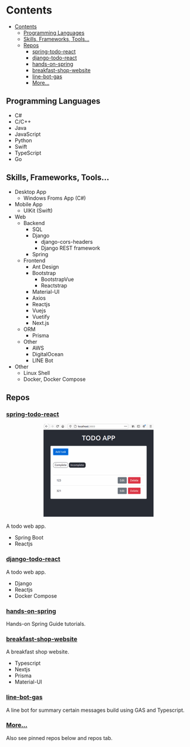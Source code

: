 # Contents

- [Contents](#contents)
  - [Programming Languages](#programming-languages)
  - [Skills, Frameworks, Tools...](#skills-frameworks-tools)
  - [Repos](#repos)
    - [spring-todo-react](#spring-todo-react)
    - [django-todo-react](#django-todo-react)
    - [hands-on-spring](#hands-on-spring)
    - [breakfast-shop-website](#breakfast-shop-website)
    - [line-bot-gas](#line-bot-gas)
    - [More...](#more)

<!--
**k435467/k435467** is a ✨ _special_ ✨ repository because its `README.md` (this file) appears on your GitHub profile.

Here are some ideas to get you started:

- 🔭 I’m currently working on ...
- 🌱 I’m currently learning ...
- 👯 I’m looking to collaborate on ...
- 🤔 I’m looking for help with ...
- 💬 Ask me about ...
- 📫 How to reach me: ...
- 😄 Pronouns: ...
- ⚡ Fun fact: ...
-->

## Programming Languages

- C#
- C/C++
- Java
- JavaScript
- Python
- Swift
- TypeScript
- Go

## Skills, Frameworks, Tools...

- Desktop App
  - Windows Froms App (C#)
- Mobile App
  - UIKit (Swift)
- Web
  - Backend
    - SQL
    - Django
      - django-cors-headers
      - Django REST framework
    - Spring
  - Frontend
    - Ant Design
    - Bootstrap
      - BootstrapVue
      - Reactstrap
    - Material-UI
    - Axios
    - Reactjs
    - Vuejs
    - Vuetify
    - Next.js
  - ORM
    - Prisma
  - Other
    - AWS
    - DigitalOcean
    - LINE Bot
- Other
  - Linux Shell
  - Docker, Docker Compose

## Repos

### [spring-todo-react](https://github.com/k435467/spring-todo-react)

<p align="center">
  <img src="https://raw.githubusercontent.com/k435467/django-todo-react/master/demo/django-todo-react-demo.gif" width="300">
</p>

A todo web app.

- Spring Boot
- Reactjs

### [django-todo-react](https://github.com/k435467/django-todo-react)

A todo web app.

- Django
- Reactjs
- Docker Compose

### [hands-on-spring](https://github.com/k435467/hands-on-spring)

Hands-on Spring Guide tutorials.

### [breakfast-shop-website](https://github.com/k435467/breakfast-shop-website)

A breakfast shop website.

- Typescript
- Nextjs
- Prisma
- Material-UI

### [line-bot-gas](https://github.com/k435467/line-bot-gas)

A line bot for summary certain messages build using GAS and Typescript.

### [More...](https://github.com/k435467?tab=repositories)

Also see pinned repos below and repos tab.
